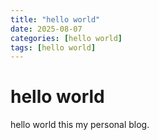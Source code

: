 ```yaml
---
title: "hello world"
date: 2025-08-07
categories: [hello world]
tags: [hello world]
---
```


# hello world

hello world this my personal blog.